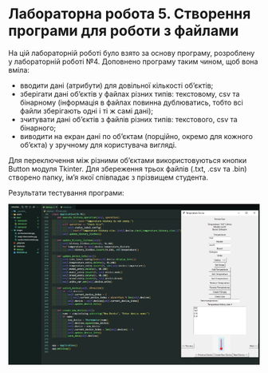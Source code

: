 # Лабораторна робота 5. Створення програми для роботи з файлами

На цій лабораторній роботі було взято за основу програму, розроблену у лабораторній роботі №4.
Доповнено програму таким чином, щоб вона вміла:

- вводити дані (атрибути) для довільної кількості об’єктів;
- зберігати дані об’єктів у файлах різних типів: текстовому, csv та бінарному (інформація в файлах повинна дублюватись, тобто всі файли зберігають одні і ті ж самі дані);
- зчитувати дані об’єктів з файлів різних типів: текстового, csv та бінарного;
- виводити на екран дані по об’єктам (порційно, окремо для кожного об’єкта) у зручному для користувача вигляді.

Для переключення між різними об’єктами використовуються кнопки Button модуля Tkinter. Для збереження трьох файлів (.txt, .csv та .bin) створено папку, ім’я якої співпадає з прізвищем студента.

Результати тестування програми:

![result](./assets/laba5-result.jpg)

